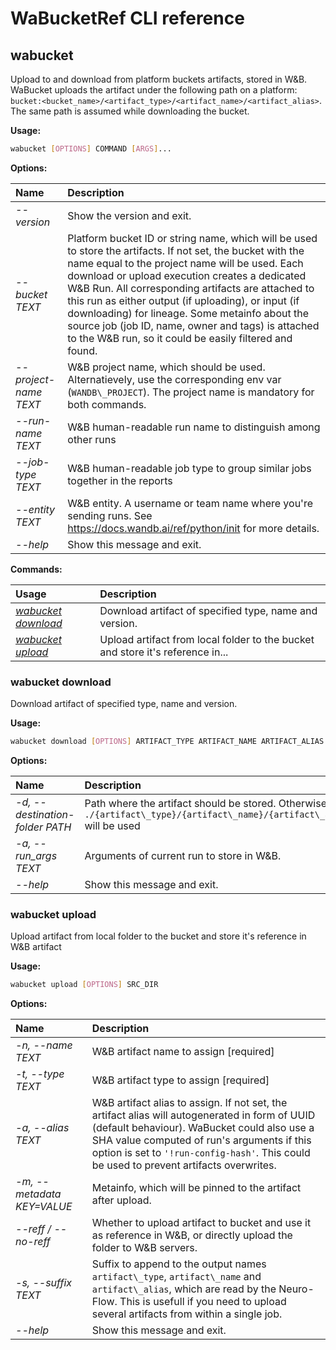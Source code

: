 # WaBucketRef CLI reference

## wabucket

Upload to and download from platform buckets artifacts, stored in W&B. WaBucket uploads the artifact under the following path on a platform: `bucket:<bucket_name>/<artifact_type>/<artifact_name>/<artifact_alias>`. The same path is assumed while downloading the bucket.

**Usage:**

```bash
wabucket [OPTIONS] COMMAND [ARGS]...
```

**Options:**

| Name | Description |
| :--- | :--- |
| _--version_ | Show the version and exit. |
| _--bucket TEXT_ | Platform bucket ID or string name, which will be used to store the artifacts. If not set, the bucket with the name equal to the project name will be used. Each download or upload execution creates a dedicated W&B Run. All corresponding artifacts are attached to this run as either output \(if uploading\), or input \(if downloading\) for lineage. Some metainfo about the source job \(job ID, name, owner and tags\) is attached to the W&B run, so it could be easily filtered and found.  |
| _--project-name TEXT_ | W&B project name, which should be used. Alternatievely, use the corresponding env var \(`WANDB\_PROJECT`\). The project name is mandatory for both commands. |
| _--run-name TEXT_ | W&B human-readable run name to distinguish among other runs |
| _--job-type TEXT_ | W&B human-readable job type to group similar jobs together in the reports |
| _--entity TEXT_ | W&B entity. A username or team name where you're sending runs. See https://docs.wandb.ai/ref/python/init for more details. |
| _--help_ | Show this message and exit. |

**Commands:**

| Usage | Description |
| :--- | :--- |
| [_wabucket download_](CLI.md#wabucket-download) | Download artifact of specified type, name and version. |
| [_wabucket upload_](CLI.md#wabucket-upload) | Upload artifact from local folder to the bucket and store it's reference in... |

### wabucket download

Download artifact of specified type, name and version.

**Usage:**

```bash
wabucket download [OPTIONS] ARTIFACT_TYPE ARTIFACT_NAME ARTIFACT_ALIAS
```

**Options:**

| Name | Description |
| :--- | :--- |
| _-d, --destination-folder PATH_ | Path where the artifact should be stored. Otherwise, `./{artifact\_type}/{artifact\_name}/{artifact\_alias}` will be used |
| _-a, --run\_args TEXT_ | Arguments of current run to store in W&B.  |
| _--help_ | Show this message and exit. |

### wabucket upload

Upload artifact from local folder to the bucket and store it's reference in W&B artifact

**Usage:**

```bash
wabucket upload [OPTIONS] SRC_DIR
```

**Options:**

| Name | Description |
| :--- | :--- |
| _-n, --name TEXT_ | W&B artifact name to assign  \[required\] |
| _-t, --type TEXT_ | W&B artifact type to assign  \[required\] |
| _-a, --alias TEXT_ | W&B artifact alias to assign. If not set, the artifact alias will autogenerated in form of UUID \(default behaviour\). WaBucket could also use a SHA value computed of run's arguments if this option is set to `'!run-config-hash'`. This could be used to prevent artifacts overwrites. |
| _-m, --metadata KEY=VALUE_ | Metainfo, which will be pinned to the artifact after upload. |
| _--reff / --no-reff_ | Whether to upload artifact to bucket and use it as reference in W&B, or directly upload the folder to W&B servers. |
| _-s, --suffix TEXT_ | Suffix to append to the output names `artifact\_type`, `artifact\_name` and `artifact\_alias`, which are read by the Neuro-Flow. This is usefull if you need to upload several artifacts from within a single job. |
| _--help_ | Show this message and exit. |
